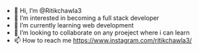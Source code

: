 - 👋 Hi, I’m @Ritikchawla3
- 👀 I’m interested in becoming a full stack developer
- 🌱 I’m currently learning web development
- 💞️ I’m looking to collaborate on any proeject where i can learn
- 📫 How to reach me https://www.instagram.com/ritikchawla3/

<!---
Ritikchawla3/Ritikchawla3 is a ✨ special ✨ repository because its `README.md` (this file) appears on your GitHub profile.
You can click the Preview link to take a look at your changes.
--->

